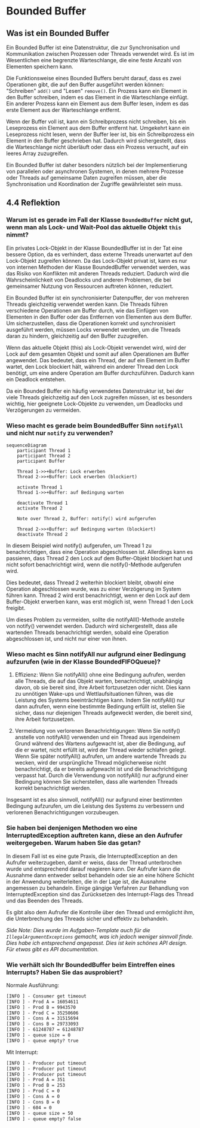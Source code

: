 # Bounded Buffer

## Was ist ein Bounded Buffer

Ein Bounded Buffer ist eine Datenstruktur, die zur Synchronisation und Kommunikation zwischen Prozessen oder Threads verwendet wird. Es ist im Wesentlichen eine begrenzte Warteschlange, die eine feste Anzahl von Elementen speichern kann.

Die Funktionsweise eines Bounded Buffers beruht darauf, dass es zwei Operationen gibt, die auf den Buffer ausgeführt werden können: "Schreiben" `add()` und "Lesen" `remove()`. Ein Prozess kann ein Element in den Buffer schreiben, indem es das Element in die Warteschlange einfügt. Ein anderer Prozess kann ein Element aus dem Buffer lesen, indem es das erste Element aus der Warteschlange entfernt.

Wenn der Buffer voll ist, kann ein Schreibprozess nicht schreiben, bis ein Leseprozess ein Element aus dem Buffer entfernt hat. Umgekehrt kann ein Leseprozess nicht lesen, wenn der Buffer leer ist, bis ein Schreibprozess ein Element in den Buffer geschrieben hat. Dadurch wird sichergestellt, dass die Warteschlange nicht überläuft oder dass ein Prozess versucht, auf ein leeres Array zuzugreifen.

Ein Bounded Buffer ist daher besonders nützlich bei der Implementierung von parallelen oder asynchronen Systemen, in denen mehrere Prozesse oder Threads auf gemeinsame Daten zugreifen müssen, aber die Synchronisation und Koordination der Zugriffe gewährleistet sein muss.

## 4.4 Reflektion

### Warum ist es gerade im Fall der Klasse `BoundedBuffer` nicht gut, wenn man als Lock- und Wait-Pool das aktuelle Objekt `this` nimmt?

Ein privates Lock-Objekt in der Klasse BoundedBuffer ist in der Tat eine bessere Option, da es verhindert, dass externe Threads unerwartet auf den Lock-Objekt zugreifen können. Da das Lock-Objekt privat ist, kann es nur von internen Methoden der Klasse BoundedBuffer verwendet werden, was das Risiko von Konflikten mit anderen Threads reduziert. Dadurch wird die Wahrscheinlichkeit von Deadlocks und anderen Problemen, die bei gemeinsamer Nutzung von Ressourcen auftreten können, reduziert.

Ein Bounded Buffer ist ein synchronisierter Datenpuffer, der von mehreren Threads gleichzeitig verwendet werden kann. Die Threads führen verschiedene Operationen am Buffer durch, wie das Einfügen von Elementen in den Buffer oder das Entfernen von Elementen aus dem Buffer. Um sicherzustellen, dass die Operationen korrekt und synchronisiert ausgeführt werden, müssen Locks verwendet werden, um die Threads daran zu hindern, gleichzeitig auf den Buffer zuzugreifen.

Wenn das aktuelle Objekt (this) als Lock-Objekt verwendet wird, wird der Lock auf dem gesamten Objekt und somit auf allen Operationen am Buffer angewendet. Das bedeutet, dass ein Thread, der auf ein Element im Buffer wartet, den Lock blockiert hält, während ein anderer Thread den Lock benötigt, um eine andere Operation am Buffer durchzuführen. Dadurch kann ein Deadlock entstehen.

Da ein Bounded Buffer ein häufig verwendetes Datenstruktur ist, bei der viele Threads gleichzeitig auf den Lock zugreifen müssen, ist es besonders wichtig, hier geeignete Lock-Objekte zu verwenden, um Deadlocks und Verzögerungen zu vermeiden.

### Wieso macht es gerade beim BoundedBuffer Sinn `notifyAll` und nicht nur `notify` zu verwenden?

```mermaid
sequenceDiagram
    participant Thread 1
    participant Thread 2
    participant Buffer
    
    Thread 1->>+Buffer: Lock erwerben
    Thread 2->>+Buffer: Lock erwerben (blockiert)
    
    activate Thread 1
    Thread 1->>+Buffer: auf Bedingung warten
    
    deactivate Thread 1
    activate Thread 2
    
    Note over Thread 2, Buffer: notify() wird aufgerufen
    
    Thread 2->>+Buffer: auf Bedingung warten (blockiert)
    deactivate Thread 2
```

In diesem Beispiel wird notify() aufgerufen, um Thread 1 zu benachrichtigen, dass eine Operation abgeschlossen ist. Allerdings kann es passieren, dass Thread 2 den Lock auf dem Buffer-Objekt blockiert hat und nicht sofort benachrichtigt wird, wenn die notify()-Methode aufgerufen wird.

Dies bedeutet, dass Thread 2 weiterhin blockiert bleibt, obwohl eine Operation abgeschlossen wurde, was zu einer Verzögerung im System führen kann. Thread 2 wird erst benachrichtigt, wenn er den Lock auf dem Buffer-Objekt erwerben kann, was erst möglich ist, wenn Thread 1 den Lock freigibt.

Um dieses Problem zu vermeiden, sollte die notifyAll()-Methode anstelle von notify() verwendet werden. Dadurch wird sichergestellt, dass alle wartenden Threads benachrichtigt werden, sobald eine Operation abgeschlossen ist, und nicht nur einer von ihnen.

### Wieso macht es Sinn notifyAll nur aufgrund einer Bedingung aufzurufen (wie in der Klasse BoundedFIFOQueue)?

1. Effizienz: Wenn Sie notifyAll() ohne eine Bedingung aufrufen, werden alle Threads, die auf das Objekt warten, benachrichtigt, unabhängig davon, ob sie bereit sind, ihre Arbeit fortzusetzen oder nicht. Dies kann zu unnötigen Wake-ups und Wettlaufsituationen führen, was die Leistung des Systems beeinträchtigen kann. Indem Sie notifyAll() nur dann aufrufen, wenn eine bestimmte Bedingung erfüllt ist, stellen Sie sicher, dass nur diejenigen Threads aufgeweckt werden, die bereit sind, ihre Arbeit fortzusetzen.

2. Vermeidung von verlorenen Benachrichtigungen: Wenn Sie notify() anstelle von notifyAll() verwenden und ein Thread aus irgendeinem Grund während des Wartens aufgewacht ist, aber die Bedingung, auf die er wartet, nicht erfüllt ist, wird der Thread wieder schlafen gelegt. Wenn Sie später notifyAll() aufrufen, um andere wartende Threads zu wecken, wird der ursprüngliche Thread möglicherweise nicht benachrichtigt, da er bereits aufgewacht ist und die Benachrichtigung verpasst hat. Durch die Verwendung von notifyAll() nur aufgrund einer Bedingung können Sie sicherstellen, dass alle wartenden Threads korrekt benachrichtigt werden.

Insgesamt ist es also sinnvoll, notifyAll() nur aufgrund einer bestimmten Bedingung aufzurufen, um die Leistung des Systems zu verbessern und verlorenen Benachrichtigungen vorzubeugen.

### Sie haben bei denjenigen Methoden wo eine InterruptedException auftreten kann, diese an den Aufrufer weitergegeben. Warum haben Sie das getan?

In diesem Fall ist es eine gute Praxis, die InterruptedException an den Aufrufer weiterzugeben, damit er weiss, dass der Thread unterbrochen wurde und entsprechend darauf reagieren kann. Der Aufrufer kann die Ausnahme dann entweder selbst behandeln oder sie an eine höhere Schicht in der Anwendung weiterleiten, die in der Lage ist, die Ausnahme angemessen zu behandeln. Einige gängige Verfahren zur Behandlung von InterruptedException sind das Zurücksetzen des Interrupt-Flags des Thread und das Beenden des Threads.

Es gibt also dem Aufrufer die Kontrolle über den Thread und ermöglicht ihm, die Unterbrechung des Threads sicher und effektiv zu behandeln.

_Side Note: Dies wurde im Aufgaben-Template auch für die `IllegalArgumentExceptions` gemacht, was ich jedoch weniger sinnvoll finde. Dies habe ich entsprechend angepasst. Dies ist kein schönes API design. Für etwas gibt es API documentation._

### Wie verhält sich Ihr BoundedBuffer beim Eintreffen eines Interrupts? Haben Sie das ausprobiert?

Normale Ausführung:

```bat
[INFO ] - Consumer get timeout
[INFO ] - Prod A = 16054611
[INFO ] - Prod B = 9943570
[INFO ] - Prod C = 35250606
[INFO ] - Cons A = 31515694
[INFO ] - Cons B = 29733093
[INFO ] - 61248787 = 61248787
[INFO ] - queue size = 0
[INFO ] - queue empty? true
```

Mit Interrupt:

```bat
[INFO ] - Producer put timeout
[INFO ] - Producer put timeout
[INFO ] - Producer put timeout
[INFO ] - Prod A = 351
[INFO ] - Prod B = 253
[INFO ] - Prod C = 0
[INFO ] - Cons A = 0
[INFO ] - Cons B = 0
[INFO ] - 604 = 0
[INFO ] - queue size = 50
[INFO ] - queue empty? false
```
